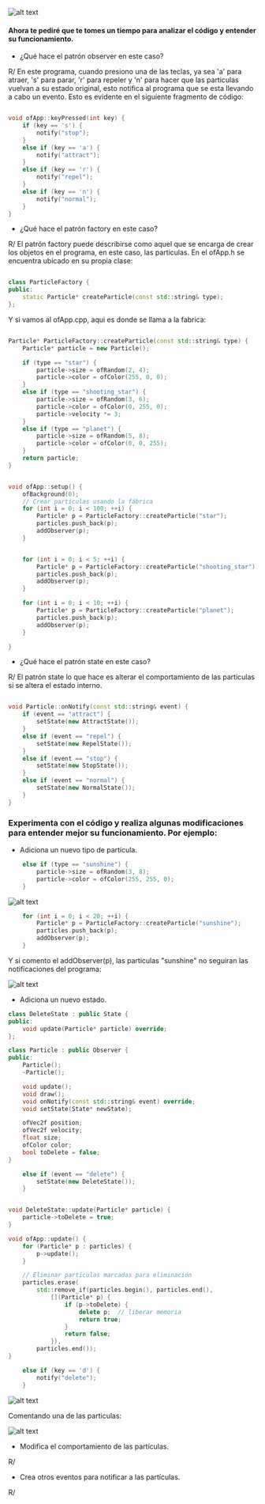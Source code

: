 ![alt text](image.png)

#### Ahora te pediré que te tomes un tiempo para analizar el código y entender su funcionamiento.

- ¿Qué hace el patrón observer en este caso?

R/ En este programa, cuando presiono una de las teclas, ya sea 'a' para atraer, 's' para parar, 'r' para repeler y 'n' para hacer que las particulas vuelvan a su estado original, esto notifica al programa que se esta llevando a cabo un evento. Esto es evidente en el siguiente fragmento de código:

```cpp

void ofApp::keyPressed(int key) {
    if (key == 's') {
        notify("stop");
    }
    else if (key == 'a') {
        notify("attract");
    }
    else if (key == 'r') {
        notify("repel");
    }
    else if (key == 'n') {
        notify("normal");
    }
}

```

- ¿Qué hace el patrón factory en este caso?

R/ El patrón factory puede describirse como aquel que se encarga de crear los objetos en el programa, en este caso, las particulas. En el ofApp.h se encuentra ubicado en su propia clase:

```cpp

class ParticleFactory {
public:
    static Particle* createParticle(const std::string& type);
};

```

Y si vamos al ofApp.cpp, aqui es donde se llama a la fabrica:

```cpp

Particle* ParticleFactory::createParticle(const std::string& type) {
    Particle* particle = new Particle();

    if (type == "star") {
        particle->size = ofRandom(2, 4);
        particle->color = ofColor(255, 0, 0);
    }
    else if (type == "shooting_star") {
        particle->size = ofRandom(3, 6);
        particle->color = ofColor(0, 255, 0);
        particle->velocity *= 3;
    }
    else if (type == "planet") {
        particle->size = ofRandom(5, 8);
        particle->color = ofColor(0, 0, 255);
    }
    return particle;
}


void ofApp::setup() {
    ofBackground(0);
    // Crear partículas usando la fábrica
    for (int i = 0; i < 100; ++i) {
        Particle* p = ParticleFactory::createParticle("star");
        particles.push_back(p);
        addObserver(p);
    }


    for (int i = 0; i < 5; ++i) {
        Particle* p = ParticleFactory::createParticle("shooting_star");
        particles.push_back(p);
        addObserver(p);
    }

    for (int i = 0; i < 10; ++i) {
        Particle* p = ParticleFactory::createParticle("planet");
        particles.push_back(p);
        addObserver(p);
    }

}

```

- ¿Qué hace el patrón state en este caso?

R/ El patrón state lo que hace es alterar el comportamiento de las particulas si se altera el estado interno.

```cpp

void Particle::onNotify(const std::string& event) {
    if (event == "attract") {
        setState(new AttractState());
    }
    else if (event == "repel") {
        setState(new RepelState());
    }
    else if (event == "stop") {
        setState(new StopState());
    }
    else if (event == "normal") {
        setState(new NormalState());
    }
}

```

### Experimenta con el código y realiza algunas modificaciones para entender mejor su funcionamiento. Por ejemplo:

- Adiciona un nuevo tipo de partícula.

```cpp
    else if (type == "sunshine") {
        particle->size = ofRandom(3, 8);
        particle->color = ofColor(255, 255, 0);
    }
```
![alt text](image-1.png)

```cpp
    for (int i = 0; i < 20; ++i) {
        Particle* p = ParticleFactory::createParticle("sunshine");
        particles.push_back(p);
        addObserver(p);
    }
```

Y si comento el addObserver(p), las particulas "sunshine" no seguiran las notificaciones del programa:

![alt text](image-2.png)

- Adiciona un nuevo estado.

```cpp
class DeleteState : public State {
public:
    void update(Particle* particle) override;
};
```

```cpp
class Particle : public Observer {
public:
    Particle();
    ~Particle();

    void update();
    void draw();
    void onNotify(const std::string& event) override;
    void setState(State* newState);

    ofVec2f position;
    ofVec2f velocity;
    float size;
    ofColor color;
    bool toDelete = false;
}
```

```cpp
    else if (event == "delete") {
        setState(new DeleteState());
    }
```

```cpp

void DeleteState::update(Particle* particle) {
    particle->toDelete = true;
}
```

```cpp
void ofApp::update() {
    for (Particle* p : particles) {
        p->update();
    }

    // Eliminar partículas marcadas para eliminación
    particles.erase(
        std::remove_if(particles.begin(), particles.end(),
            [](Particle* p) {
                if (p->toDelete) {
                    delete p;  // liberar memoria
                    return true;
                }
                return false;
            }),
        particles.end());
}
```

```cpp
    else if (key == 'd') {
        notify("delete");
    }
```

![alt text](image-3.png)

Comentando una de las particulas:

![alt text](image-4.png)

- Modifica el comportamiento de las partículas.

R/

- Crea otros eventos para notificar a las partículas.

R/